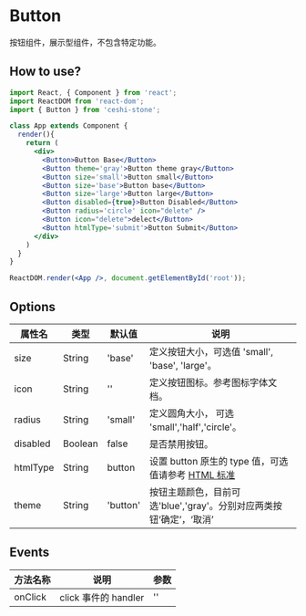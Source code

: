 # Button
按钮组件，展示型组件，不包含特定功能。


## How to use?

```jsx
import React, { Component } from 'react';
import ReactDOM from 'react-dom';
import { Button } from 'ceshi-stone';

class App extends Component {
  render(){
    return (
      <div>
        <Button>Button Base</Button>
        <Button theme='gray'>Button theme gray</Button>
        <Button size='small'>Button small</Button>
        <Button size='base'>Button base</Button>
        <Button size='large'>Button large</Button>
        <Button disabled={true}>Button Disabled</Button>
        <Button radius='circle' icon="delete" />
        <Button icon="delete">delect</Button>
        <Button htmlType='submit'>Button Submit</Button>
      </div>
    )
  }
}

ReactDOM.render(<App />, document.getElementById('root'));
```

## Options

属性名   |    类型   |     默认值     |     说明
----    | ----    | ----    | ----    |
size  | String  | 'base' |  定义按钮大小，可选值 'small', 'base', 'large'。
icon  | String  | ''  |  定义按钮图标。参考图标字体文档。
radius | String | 'small' | 定义圆角大小， 可选 'small','half','circle'。
disabled | Boolean | false | 是否禁用按钮。
htmlType | String | button | 设置 button 原生的 type 值，可选值请参考 [HTML 标准](https://developer.mozilla.org/zh-CN/docs/Web/HTML/Element/button)
theme | String | 'button' | 按钮主题颜色，目前可选'blue','gray'。分别对应两类按钮‘确定’，‘取消’

## Events
方法名称   |    说明    |    参数    |
----    | ----      | ----        |
onClick	 | click 事件的 handler | ''
